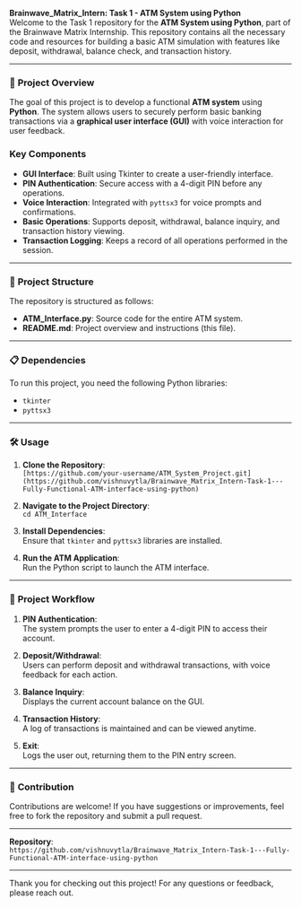 **Brainwave_Matrix_Intern: Task 1 - ATM System using Python**  
Welcome to the Task 1 repository for the **ATM System using Python**, part of the Brainwave Matrix Internship. This repository contains all the necessary code and resources for building a basic ATM simulation with features like deposit, withdrawal, balance check, and transaction history.

---

### 📝 **Project Overview**  
The goal of this project is to develop a functional **ATM system** using **Python**. The system allows users to securely perform basic banking transactions via a **graphical user interface (GUI)** with voice interaction for user feedback.

### **Key Components**  
- **GUI Interface**: Built using Tkinter to create a user-friendly interface.  
- **PIN Authentication**: Secure access with a 4-digit PIN before any operations.  
- **Voice Interaction**: Integrated with `pyttsx3` for voice prompts and confirmations.  
- **Basic Operations**: Supports deposit, withdrawal, balance inquiry, and transaction history viewing.  
- **Transaction Logging**: Keeps a record of all operations performed in the session.

---

### 📂 **Project Structure**  
The repository is structured as follows:

- **ATM_Interface.py**: Source code for the entire ATM system.
- **README.md**: Project overview and instructions (this file).

---

### 📋 **Dependencies**  
To run this project, you need the following Python libraries:

- `tkinter`
- `pyttsx3`

---

### 🛠️ **Usage**  
1. **Clone the Repository**:  
   `[https://github.com/your-username/ATM_System_Project.git](https://github.com/vishnuvytla/Brainwave_Matrix_Intern-Task-1---Fully-Functional-ATM-interface-using-python)`  

2. **Navigate to the Project Directory**:  
   `cd ATM_Interface`

3. **Install Dependencies**:  
   Ensure that `tkinter` and `pyttsx3` libraries are installed.

4. **Run the ATM Application**:  
   Run the Python script to launch the ATM interface.

---

### 🧠 **Project Workflow**  
1. **PIN Authentication**:  
   The system prompts the user to enter a 4-digit PIN to access their account.

2. **Deposit/Withdrawal**:  
   Users can perform deposit and withdrawal transactions, with voice feedback for each action.

3. **Balance Inquiry**:  
   Displays the current account balance on the GUI.

4. **Transaction History**:  
   A log of transactions is maintained and can be viewed anytime.

5. **Exit**:  
   Logs the user out, returning them to the PIN entry screen.

---

### 🤝 **Contribution**  
Contributions are welcome! If you have suggestions or improvements, feel free to fork the repository and submit a pull request.

---

**Repository**:  
`https://github.com/vishnuvytla/Brainwave_Matrix_Intern-Task-1---Fully-Functional-ATM-interface-using-python`  

---

Thank you for checking out this project! For any questions or feedback, please reach out.
